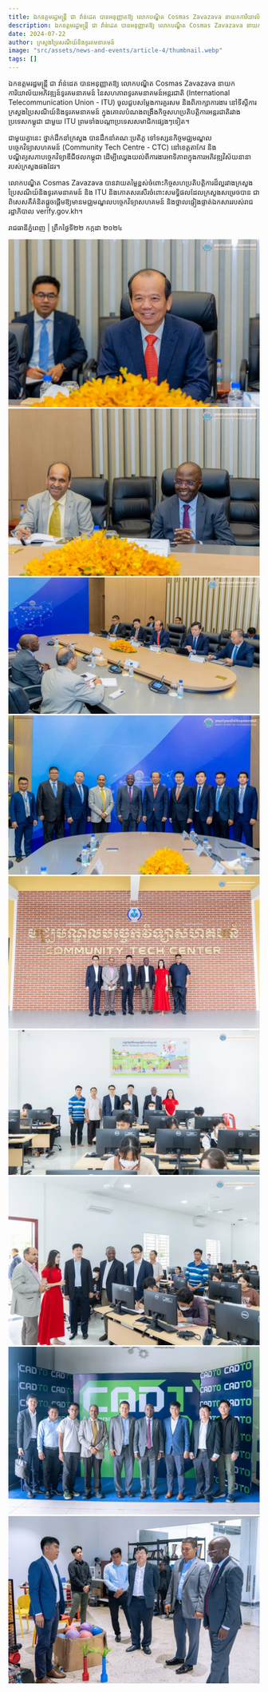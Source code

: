 ```yaml
---
title: ឯកឧត្តមរដ្ឋមន្ត្រី ជា វ៉ាន់ដេត បានអនុញ្ញាតឱ្យ លោកបណ្ឌិត Cosmas Zavazava នាយកការិយាល័យអភិវឌ្ឍន៍ទូរគមនាគមន៍ នៃសហភាពទូរគមនាគមន៍អន្តរជាតិ (International Telecommunication Union - ITU)
description: ឯកឧត្តមរដ្ឋមន្ត្រី ជា វ៉ាន់ដេត បានអនុញ្ញាតឱ្យ លោកបណ្ឌិត Cosmas Zavazava នាយកការិយាល័យអភិវឌ្ឍន៍ទូរគមនាគមន៍ នៃសហភាពទូរគមនាគមន៍អន្តរជាតិ (International Telecommunication Union - ITU) ចូលជួបសម្តែងការគួរសម និងពិភាក្សាការងារ នៅទីស្តីការក្រសួងប្រៃសណីយ៍និងទូរគមនាគមន៍ ក្នុងគោលបំណងពង្រឹងកិច្ចសហប្រតិបត្តិការអន្តរជាតិរវាងប្រទេសកម្ពុជា ជាមួយ ITU ព្រមទាំងបណ្តាប្រទេសសមាជិកផ្សេងៗទៀត។
date: 2024-07-22
author: ក្រសួងប្រៃសណីយ៍និងទូរគមនាគមន៍
image: "src/assets/news-and-events/article-4/thumbnail.webp"
tags: []
---
```


ឯកឧត្តមរដ្ឋមន្ត្រី ជា វ៉ាន់ដេត បានអនុញ្ញាតឱ្យ លោកបណ្ឌិត Cosmas Zavazava នាយកការិយាល័យអភិវឌ្ឍន៍ទូរគមនាគមន៍ នៃសហភាពទូរគមនាគមន៍អន្តរជាតិ (International Telecommunication Union - ITU) ចូលជួបសម្តែងការគួរសម និងពិភាក្សាការងារ នៅទីស្តីការក្រសួងប្រៃសណីយ៍និងទូរគមនាគមន៍ ក្នុងគោលបំណងពង្រឹងកិច្ចសហប្រតិបត្តិការអន្តរជាតិរវាងប្រទេសកម្ពុជា ជាមួយ ITU ព្រមទាំងបណ្តាប្រទេសសមាជិកផ្សេងៗទៀត។

ជាមួយគ្នានេះ ថ្នាក់ដឹកនាំក្រសួង បានដឹកនាំគណៈប្រតិភូ ទៅទស្សនកិច្ចមជ្ឈមណ្ឌលបច្ចេកវិទ្យាសហគមន៍ (Community Tech Centre - CTC) នៅខេត្តតាកែវ និងបណ្ឌិត្យសភាបច្ចេកវិទ្យាឌីជីថលកម្ពុជា ដើម្បីឈ្វេងយល់ពីការងារអាទិភាពក្នុងការអភិវឌ្ឍវិស័យនានារបស់ក្រសួងផងដែរ។

លោកបណ្ឌិត Cosmas Zavazava បានវាយតម្លៃខ្ពស់ចំពោះកិច្ចសហប្រតិបត្តិការដ៏ល្អរវាងក្រសួងប្រៃសណីយ៍និងទូរគមនាគមន៍ និង ITU និងកោតសរសើរចំពោះសមទ្ធិផលដែលក្រសួងសម្រេចបាន ជាពិសេសគឺគំនិតផ្តួចផ្តើមឱ្យមានមជ្ឈមណ្ឌលបច្ចេកវិទ្យាសហគមន៍ និងថ្នាលផ្ទៀងផ្ទាត់ឯកសាររបស់រាជរដ្ឋាភិបាល verify.gov.kh។

រាជធានីភ្នំពេញ | ព្រឹកថ្ងៃទី២២ កក្កដា ២០២៤

![photo 1](src/assets/news-and-events/article-4/photo-1.webp)
![photo 2](src/assets/news-and-events/article-4/photo-2.webp)
![photo 3](src/assets/news-and-events/article-4/photo-3.webp)
![photo 4](src/assets/news-and-events/article-4/photo-4.webp)
![photo 5](src/assets/news-and-events/article-4/photo-5.webp)
![photo 6](src/assets/news-and-events/article-4/photo-6.webp)
![photo 7](src/assets/news-and-events/article-4/photo-7.webp)
![photo 8](src/assets/news-and-events/article-4/photo-8.webp)
![photo 9](src/assets/news-and-events/article-4/photo-9.webp)

